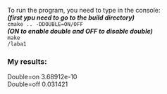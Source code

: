 To run the program, you need to type in the console:  
***(first ypu need to go to the build directory)***  
```cmake .. -DDOUBLE=ON/OFF```  
***(ON to enable double and OFF to disable double)***  
```make```  
```/laba1```  
### My results:  
Double=on 3.68912e-10  
Double=off 0.031421